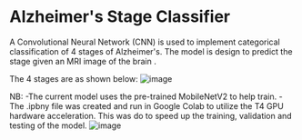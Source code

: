 # Alzheimer's Stage Classifier
A Convolutional Neural Network (CNN) is used to implement categorical classification of 4 stages of Alzheimer's. The model is design to predict the stage given an MRI image of the brain .

The 4 stages are as shown below: 
![image](https://github.com/user-attachments/assets/73b1cf48-d169-4194-8762-298227da8e60)

NB:
-The current model uses the pre-trained MobileNetV2 to help train. 
-The .ipbny file was created and run in Google Colab to utilize the T4 GPU hardware acceleration. This was do to speed up the training, validation and testing of the model. 
![image](https://github.com/user-attachments/assets/5b0f1406-6450-4423-b100-f10e4cdee416)


